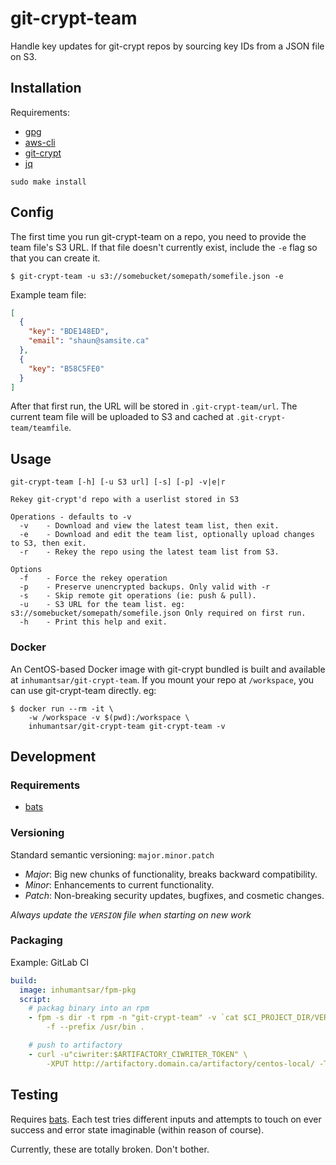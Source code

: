 # git-crypt-team

Handle key updates for git-crypt repos by sourcing key IDs from a JSON file on S3.

## Installation

Requirements:
* [gpg](https://www.gnupg.org/)
* [aws-cli](https://aws.amazon.com/cli/)
* [git-crypt](https://github.com/AGWA/git-crypt)
* [jq](https://stedolan.github.io/jq/)

```
sudo make install
```


## Config

The first time you run git-crypt-team on a repo, you need to provide the team file's S3 URL. If that file doesn't currently exist, include the `-e` flag so that you can create it.

```
$ git-crypt-team -u s3://somebucket/somepath/somefile.json -e
```

Example team file:
```json
[
  {
    "key": "BDE148ED",
    "email": "shaun@samsite.ca"
  },
  {
    "key": "B58C5FE0"
  }
]
```

After that first run, the URL will be stored in `.git-crypt-team/url`. The current team file will be uploaded to S3 and cached at `.git-crypt-team/teamfile`.

## Usage



```
git-crypt-team [-h] [-u S3 url] [-s] [-p] -v|e|r

Rekey git-crypt'd repo with a userlist stored in S3

Operations - defaults to -v
  -v    - Download and view the latest team list, then exit.
  -e    - Download and edit the team list, optionally upload changes to S3, then exit.
  -r    - Rekey the repo using the latest team list from S3.

Options
  -f    - Force the rekey operation
  -p    - Preserve unencrypted backups. Only valid with -r
  -s    - Skip remote git operations (ie: push & pull).
  -u    - S3 URL for the team list. eg: s3://somebucket/somepath/somefile.json Only required on first run.
  -h    - Print this help and exit.
```

### Docker

An CentOS-based Docker image with git-crypt bundled is built and available at `inhumantsar/git-crypt-team`. If you mount your repo at `/workspace`, you can use git-crypt-team directly. eg:

```
$ docker run --rm -it \
    -w /workspace -v $(pwd):/workspace \
    inhumantsar/git-crypt-team git-crypt-team -v
```

## Development

### Requirements
* [bats](https://github.com/sstephenson/bats)

### Versioning

Standard semantic versioning: `major.minor.patch`
* _Major_: Big new chunks of functionality, breaks backward compatibility.
* _Minor_: Enhancements to current functionality.
* _Patch_: Non-breaking security updates, bugfixes, and cosmetic changes.

*_Always update the `VERSION` file when starting on new work_*

### Packaging

Example: GitLab CI

```yaml
build:
  image: inhumantsar/fpm-pkg
  script:
    # packag binary into an rpm
    - fpm -s dir -t rpm -n "git-crypt-team" -v `cat $CI_PROJECT_DIR/VERSION` \
        -f --prefix /usr/bin .

    # push to artifactory
    - curl -u"ciwriter:$ARTIFACTORY_CIWRITER_TOKEN" \
        -XPUT http://artifactory.domain.ca/artifactory/centos-local/ -T /output/*.rpm
```

## Testing

Requires [bats](https://github.com/sstephenson/bats). Each test tries different inputs and attempts to touch on ever success and error state imaginable (within reason of course).

Currently, these are totally broken. Don't bother.
